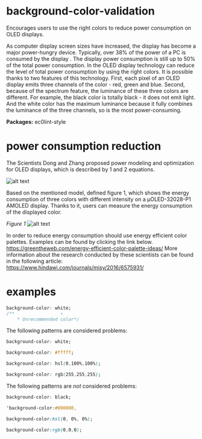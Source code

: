 # background-color-validation

Encourages users to use the right colors to reduce power consumption on OLED displays.

As computer display screen sizes have increased, the display has become a major power-hungry device. Typically, over 38% of the power of a PC is consumed by the display . The display power consumption is still up to 50% of the total power consumption. In the OLED display technology can reduce the level of total power consumption by using the right colors. It is possible thanks to two features of this technology. First, each pixel of an OLED display emits three channels of the color - red, green and blue. Second, because of the spectrum feature, the luminance of these three colors are different. For example, the black color is totally black - it does not emit light. And the white color has the maximum luminance because it fully combines the luminance of the three channels, so is the most power-consuming.

**Packages:** ec0lint-style

# power consumption reduction

The Scientists Dong and Zhang proposed power modeling and optimization for OLED displays, which is described by 1 and 2 equations.

![alt text](https://github.com/ec0lint/ec0lint-style/blob/main/rgb_equations.png)

Based on the mentioned model, defined figure 1, which shows the energy consumption of three colors with different intensity on a μOLED-32028-P1 AMOLED display. Thanks to it, users can measure the energy consumption of the displayed color.

_Figure 1_
![alt text](https://github.com/ec0lint/ec0lint-style/blob/main/rgb_consumption.png)

In order to reduce energy consumption should use energy efficient color palettes. Examples can be found by clicking the link below.
https://greentheweb.com/energy-efficient-color-palette-ideas/
More information about the research conducted by these scientists can be found in the following article: https://www.hindawi.com/journals/misy/2016/6575931/

# examples

<!-- prettier-ignore -->
```css
background-color: white;
/**                 ↑
    * Unrecommended color*/
```

The following patterns are considered problems:

<!-- prettier-ignore -->
```css
background-color: white;
```

<!-- prettier-ignore -->
```css
background-color: #fffff;
```

<!-- prettier-ignore -->
```css
background-color: hsl(0,100%,100%);
```

<!-- prettier-ignore -->
```css
background-color: rgb(255,255,255);
```

The following patterns are _not_ considered problems:

<!-- prettier-ignore -->
```css
background-color: black;
```

<!-- prettier-ignore -->
```css
'background-color:#000000,
```

<!-- prettier-ignore -->
```css
background-color:hsl(0, 0%, 0%);
```

<!-- prettier-ignore -->
```css
background-color:rgb(0,0,0);
```
